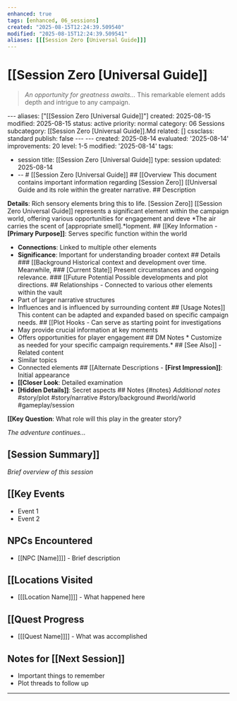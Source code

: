 ```yaml
---
enhanced: true
tags: [enhanced, 06_sessions]
created: "2025-08-15T12:24:39.509540"
modified: "2025-08-15T12:24:39.509541"
aliases: [[[Session Zero [Universal Guide]]]
---
```


# [[Session Zero [Universal Guide]]

> *An opportunity for greatness awaits...* This remarkable element adds depth and intrigue to any campaign.

--- aliases: ["[[Session Zero [Universal Guide]]"]
created: 2025-08-15
modified: 2025-08-15
status: active
priority: normal
category: 06 Sessions
subcategory: [[Session Zero [Universal Guide]].Md
related: []
cssclass: standard
publish: false --- ---
created: 2025-08-14
evaluated: '2025-08-14'
improvements: 20
level: 1-5
modified: '2025-08-14'
tags:
- session title: [[Session Zero [Universal Guide]]
type: session
updated: 2025-08-14
- -- # [[Session Zero [Universal Guide]] ## [[Overview This document contains important information regarding [Session Zero]] [[Universal Guide and its role within the greater narrative. ## Description

**Details**: Rich sensory elements bring this to life. [Session Zero]] [[Session Zero Universal Guide]] represents a significant element within the campaign world, offering various opportunities for engagement and deve
*The air carries the scent of [appropriate smell].*lopment. ## [[Key Information - **[Primary Purpose]]**: Serves specific function within the world
- **Connections**: Linked to multiple other elements
- **Significance**: Important for understanding broader context ## Details ### [[Background Historical context and development over time. Meanwhile, ### [Current State]] Present circumstances and ongoing relevance. ### [[Future Potential Possible developments and plot directions. ## Relationships - Connected to various other elements within the vault
- Part of larger narrative structures
- Influences and is influenced by surrounding content ## [Usage Notes]] This content can be adapted and expanded based on specific campaign needs. ## [[Plot Hooks - Can serve as starting point for investigations
- May provide crucial information at key moments
- Offers opportunities for player engagement ## DM Notes * Customize as needed for your specific campaign requirements.* ## [See Also]] - Related content
- Similar topics
- Connected elements ## [[Alternate Descriptions - **[First Impression]]**: Initial appearance
- **[[Closer Look**: Detailed examination
- **[Hidden Details]]**: Secret aspects ## Notes {#notes} *Additional notes* #story/plot
#story/narrative
#story/background
#world/world
#gameplay/session

**[[Key Question**: What role will this play in the greater story?

*The adventure continues...*
## [Session Summary]]
*Brief overview of this session*

## [[Key Events
- Event 1
- Event 2

## NPCs Encountered
- [[NPC [Name]]]] - Brief description

## [[Locations Visited
- [[[Location Name]]]] - What happened here

## [[Quest Progress
- [[[Quest Name]]]] - What was accomplished

## Notes for [[Next Session]]
- Important things to remember
- Plot threads to follow up

---

